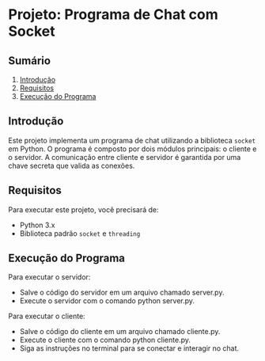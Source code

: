# Projeto: Programa de Chat com Socket

## Sumário

1. [Introdução](#introdução)
2. [Requisitos](#requisitos)
3. [Execução do Programa](#execução-do-programa)

## Introdução

Este projeto implementa um programa de chat utilizando a biblioteca `socket` em Python. O programa é composto por dois módulos principais: o cliente e o servidor. A comunicação entre cliente e servidor é garantida por uma chave secreta que valida as conexões.

## Requisitos

Para executar este projeto, você precisará de:
- Python 3.x
- Biblioteca padrão `socket` e `threading`

## Execução do Programa
Para executar o servidor:
- Salve o código do servidor em um arquivo chamado server.py.
- Execute o servidor com o comando python server.py.

Para executar o cliente:
- Salve o código do cliente em um arquivo chamado cliente.py.
- Execute o cliente com o comando python cliente.py.
- Siga as instruções no terminal para se conectar e interagir no chat.